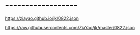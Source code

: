 #  ------------------
https://ziayao.github.io/jk/0822.json

https://raw.githubusercontents.com/ZiaYao/jk/master/0822.json
